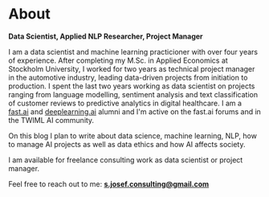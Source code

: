 # About

**Data Scientist, Applied NLP Researcher, Project Manager**

I am a data scientist and machine learning practicioner with over four years of experience. After completing my M.Sc. in Applied Economics at Stockholm University, I worked for two years as technical project manager in the automotive industry, leading data-driven projects from initiation to production. I spent the last two years working as data scientist on projects ranging from language modelling, sentiment analysis and text classification of customer reviews to predictive analytics in digital healthcare. I am a [fast.ai](https://www.fast.ai/) and [deeplearning.ai](https://www.deeplearning.ai/) alumni and I'm active on the fast.ai forums and in the TWIML AI community. 

On this blog I plan to write about data science, machine learning, NLP, how to manage AI projects as well as data ethics and how AI affects society. 

I am available for freelance consulting work as data scientist or project manager. 

Feel free to reach out to me: **s.josef.consulting@gmail.com**

